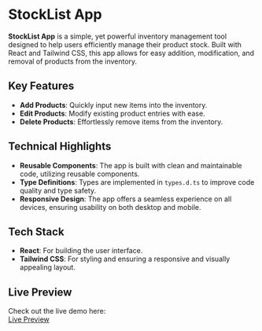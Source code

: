 # StockList App

**StockList App** is a simple, yet powerful inventory management tool designed to help users efficiently manage their product stock. Built with React and Tailwind CSS, this app allows for easy addition, modification, and removal of products from the inventory.

## Key Features

- **Add Products**: Quickly input new items into the inventory.
- **Edit Products**: Modify existing product entries with ease.
- **Delete Products**: Effortlessly remove items from the inventory.

## Technical Highlights

- **Reusable Components**: The app is built with clean and maintainable code, utilizing reusable components.
- **Type Definitions**: Types are implemented in `types.d.ts` to improve code quality and type safety.
- **Responsive Design**: The app offers a seamless experience on all devices, ensuring usability on both desktop and mobile.

## Tech Stack

- **React**: For building the user interface.
- **Tailwind CSS**: For styling and ensuring a responsive and visually appealing layout.

## Live Preview

Check out the live demo here:  
[Live Preview](https://stock-list-app.vercel.app/)
